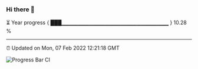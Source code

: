 ### Hi there 👋

⏳ Year progress { ███▁▁▁▁▁▁▁▁▁▁▁▁▁▁▁▁▁▁▁▁▁▁▁▁▁▁▁ } 10.28 %

---

⏰ Updated on Mon, 07 Feb 2022 12:21:18 GMT

![Progress Bar CI](https://github.com/liununu/liununu/workflows/Progress%20Bar%20CI/badge.svg)
